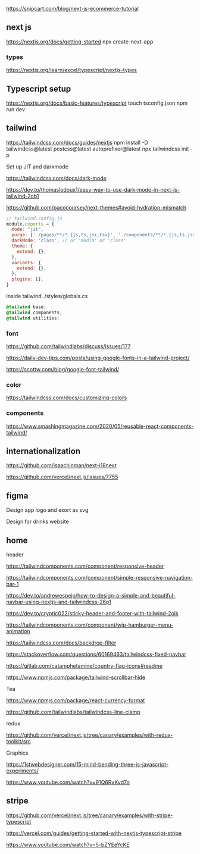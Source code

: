 https://snipcart.com/blog/next-js-ecommerce-tutorial



## next js

https://nextjs.org/docs/getting-started
npx create-next-app



### types 

https://nextjs.org/learn/excel/typescript/nextjs-types



## Typescript setup
https://nextjs.org/docs/basic-features/typescript
touch tsconfig.json
npm run dev

## tailwind 
https://tailwindcss.com/docs/guides/nextjs
npm install -D tailwindcss@latest postcss@latest autoprefixer@latest
npx tailwindcss init -p



Set up JIT and darkmode

https://tailwindcss.com/docs/dark-mode

https://dev.to/thomasledoux1/easy-way-to-use-dark-mode-in-next-js-tailwind-2ob1

https://github.com/pacocoursey/next-themes#avoid-hydration-mismatch



```javascript
// tailwind.config.js
module.exports = {
  mode: "jit",
  purge: ['./pages/**/*.{js,ts,jsx,tsx}', './components/**/*.{js,ts,jsx,tsx}'],
  darkMode: 'class', // or 'media' or 'class'
  theme: {
    extend: {},
  },
  variants: {
    extend: {},
  },
  plugins: [],
}
```

Inside tailwind ./styles/globals.cs

```CSS
@tailwind base;
@tailwind components;
@tailwind utilities;
```



### font

https://github.com/tailwindlabs/discuss/issues/177

https://daily-dev-tips.com/posts/using-google-fonts-in-a-tailwind-project/

https://scottw.com/blog/google-font-tailwind/



### color

https://tailwindcss.com/docs/customizing-colors



### components

https://www.smashingmagazine.com/2020/05/reusable-react-components-tailwind/



## internationalization

https://github.com/isaachinman/next-i18next

https://github.com/vercel/next.js/issues/7755





## figma

Design app logo and exort as svg

Design for drinks website 



## home

header

https://tailwindcomponents.com/component/responsive-header

https://tailwindcomponents.com/component/simple-responsive-navigation-bar-1

https://dev.to/andrewespejo/how-to-design-a-simple-and-beautiful-navbar-using-nextjs-and-tailwindcss-26p1

https://dev.to/cryptic022/sticky-header-and-footer-with-tailwind-2oik

https://tailwindcomponents.com/component/wip-hamburger-menu-animation

https://tailwindcss.com/docs/backdrop-filter

https://stackoverflow.com/questions/60169463/tailwindcss-fixed-navbar

https://gitlab.com/catamphetamine/country-flag-icons#readme

https://www.npmjs.com/package/tailwind-scrollbar-hide



Tea 

https://www.npmjs.com/package/react-currency-format

https://github.com/tailwindlabs/tailwindcss-line-clamp



redux 

https://github.com/vercel/next.js/tree/canary/examples/with-redux-toolkit/src



Graphics

https://1stwebdesigner.com/15-mind-bending-three-js-javascript-experiments/

https://www.youtube.com/watch?v=91Q6RvKvd7o



## stripe

https://github.com/vercel/next.js/tree/canary/examples/with-stripe-typescript

https://vercel.com/guides/getting-started-with-nextjs-typescript-stripe

https://www.youtube.com/watch?v=5-bZYEeYcKE




